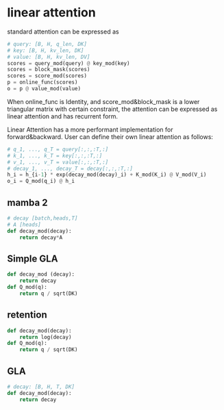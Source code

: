 # linear attention

standard attention can be expressed as 
```py
# query: [B, H, q_len, DK]
# key: [B, H, kv_len, DK]
# value: [B, H, kv_len, DV]
scores = query_mod(query) @ key_mod(key)
scores = block_mask(scores)
scores = score_mod(scores)
p = online_func(scores)
o = p @ value_mod(value)
```

When online_func is Identity, and score_mod&block_mask is a lower triangular matrix with certain constraint, the attention can be expressed as linear attention and has recurrent form.

Linear Attention has a more performant implementation for forward&backward.
User can define their own linear attention as follows:
```py
# q_1, ..., q_T = query[:,:,:T,:]
# k_1, ..., k_T = key[:,:,:T,:]
# v_1, ..., v_T = value[:,:,:T,:]
# decay_1, ..., decay_T = decay[:,:,:T,:]
h_i = h_{i-1} * exp(decay_mod(decay)_i) + K_mod(K_i) @ V_mod(V_i)
o_i = Q_mod(q_i) @ h_i
```

## mamba 2
```py
# decay [batch,heads,T]
# A [heads]
def decay_mod(decay):
    return decay*A

```

## Simple GLA
```py
def decay_mod (decay):
    return decay
def Q_mod(q):
    return q / sqrt(DK)
```

## retention
```py
def decay_mod(decay):
    return log(decay)
def Q_mod(q):
    return q / sqrt(DK)

```

## GLA
```py
# decay: [B, H, T, DK]
def decay_mod(decay):
    return decay
```
